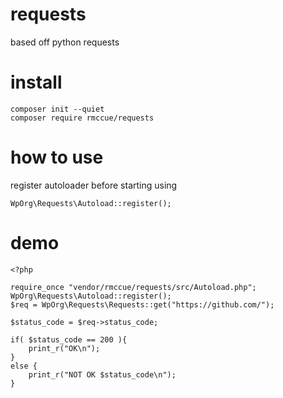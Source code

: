 # requests

based off python requests

# install

```
composer init --quiet
composer require rmccue/requests
```

# how to use

register autoloader before starting using

`WpOrg\Requests\Autoload::register();`

# demo

```
<?php

require_once "vendor/rmccue/requests/src/Autoload.php";
WpOrg\Requests\Autoload::register();
$req = WpOrg\Requests\Requests::get("https://github.com/");

$status_code = $req->status_code;

if( $status_code == 200 ){
	print_r("OK\n");
}
else {
	print_r("NOT OK $status_code\n");
}
```

